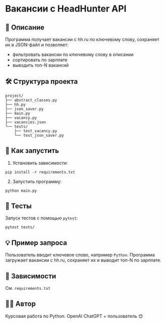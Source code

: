 # Вакансии с HeadHunter API

## 📌 Описание
Программа получает вакансии с hh.ru по ключевому слову, сохраняет их в JSON-файл и позволяет:
- фильтровать вакансии по ключевому слову в описании
- сортировать по зарплате
- выводить топ-N вакансий

## 🛠 Структура проекта
```
project/
├── abstract_classes.py
├── hh.py
├── json_saver.py
├── main.py
├── vacancy.py
├── vacancies.json
└── tests/
    ├── test_vacancy.py
    └── test_json_saver.py
```

## 🚀 Как запустить
1. Установить зависимости:
```
pip install -r requirements.txt
```

2. Запустить программу:
```
python main.py
```

## 🧪 Тесты
Запуск тестов с помощью `pytest`:
```
pytest tests/
```

## 💡 Пример запроса
Пользователь вводит ключевое слово, например `Python`. Программа загружает вакансии с hh.ru, сохраняет их и выводит топ-N по зарплате.

## 📂 Зависимости
См. `requirements.txt`

## 👨‍💻 Автор
Курсовая работа по Python. OpenAI ChatGPT + пользователь 😊
